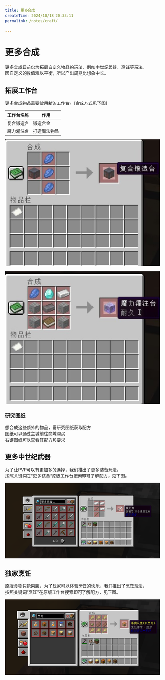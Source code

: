 ```yaml
---
title: 更多合成
createTime: 2024/10/18 20:33:11
permalink: /notes/craft/

---
```


# 更多合成

更多合成目前仅为拓展自定义物品的玩法，例如中世纪武器、烹饪等玩法。<br>
因自定义的数值难以平衡，所以产出周期比想象中长。<br>

## 拓展工作台

更多合成物品需要使用新的工作台。[合成方式见下图]<br>

| 工作台名称 | 作用          |
| ---------- | ------------- |
| 复合锻造台 | 锻造合金   |
| 魔力灌注台 | 打造魔法物品 |

<img src="/images/component.png" alt="component"><br>

<img src="/images/magic.png" alt="magic"><br>

### 研究图纸

想合成这些额外的物品，需研究图纸获取配方<br>
图纸可以通过主城前往商城购买<br>
右键图纸可以查看其配方和要求<br>

## 更多中世纪武器

为了让PVP可以有更加多的选择，我们推出了更多装备玩法，<br>
按照关键词在“更多装备”原版工作台搜索即可了解配方，见下图。<br>

<img src="/images/zb.png" alt="zb"><br>

## 独家烹饪

原版食物只能果腹，为了玩家可以体验烹饪的快乐，我们推出了烹饪玩法，<br>
按照关键词“烹饪”在原版工作台搜索即可了解配方，见下图。<br>

<img src="/images/pr.png" alt="pr"><br>

